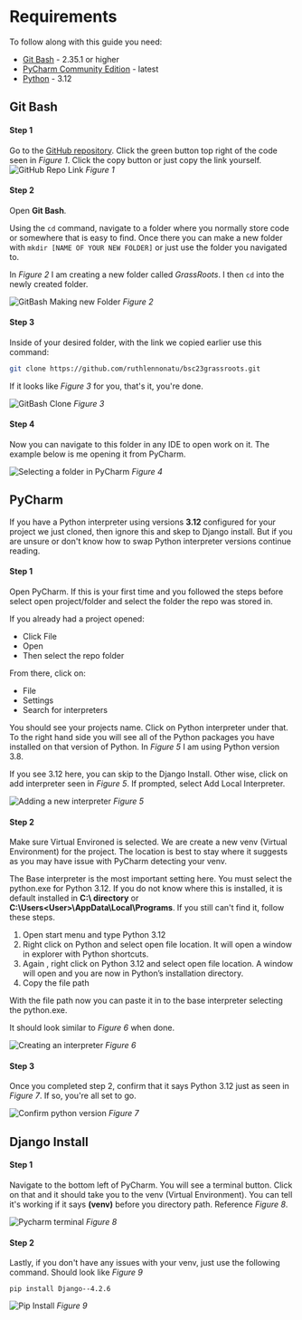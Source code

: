# Requirements

To follow along with this guide you need:

- [Git Bash](https://git-scm.com/downloads) - 2.35.1 or higher
- [PyCharm Community Edition](https://www.jetbrains.com/pycharm/download/?section=windows) - latest
- [Python](https://www.python.org/downloads/) - 3.12

## Git Bash

#### Step 1

Go to the [GitHub repository](https://github.com/ruthlennonatu/bsc23grassroots). Click the green button top right of the code seen in *Figure 1*. Click the copy button or just copy the link yourself.  
![GitHub Repo Link](./GitHub-Green.png)
*Figure 1*

#### Step 2

Open **Git Bash**.

Using the `cd` command, navigate to a folder where you normally store code or somewhere that is easy to find. Once there you can make a new folder with `mkdir [NAME OF YOUR NEW FOLDER]` or just use the folder you navigated to.

In *Figure 2* I am creating a new folder called *GrassRoots*. I then  `cd` into the newly created folder.

![GitBash Making new Folder](./GitBash-NewFolder.png)
*Figure 2*

#### Step 3

Inside of your desired folder, with the link we copied earlier use this command:

```bash
git clone https://github.com/ruthlennonatu/bsc23grassroots.git
```

If it looks like *Figure 3* for you, that's it, you're done. 

![GitBash Clone](./GitBash-GitClone.png)
*Figure 3*

#### Step 4

Now you can navigate to this folder in any IDE to open work on it. The example below is me opening it from PyCharm.

![Selecting a folder in PyCharm](./PyCharm-FolderSelect.png)
*Figure 4*

## PyCharm

If you have a Python interpreter using versions **3.12** configured for your project we just cloned, then ignore this and skep to Django install. But if you are unsure or don't know how to swap Python interpreter versions continue reading.

#### Step 1

Open PyCharm. If this is your first time and you followed the steps before select open project/folder and select the folder the repo was stored in.

If you already had a project opened:

- Click File
- Open
- Then select the repo folder

From there, click on:

- File
- Settings
- Search for interpreters

You should see your projects name. Click on Python interpreter under that. To the right hand side you will see all of the Python packages you have installed on that version of Python. In *Figure 5* I am using Python version 3.8.

If you see 3.12 here, you can skip to the Django Install. Other wise, click on add interpreter seen in *Figure 5*. If prompted, select Add Local Interpreter.

![Adding a new interpreter](./PyCharm-AddingNewInterpreter.png)
*Figure 5*

#### Step 2

Make sure Virtual Environed is selected. We are create a new venv (Virtual Environment) for the project. The location is best to stay where it suggests as you may have issue with PyCharm detecting your venv.

The Base interpreter is the most important setting here. You must select the python.exe for Python 3.12. If you do not know where this is installed, it is default installed in **C:\ directory** or **C:\Users\<User>\AppData\Local\Programs**. If you still can't find it, follow these steps.

1. Open start menu and type Python 3.12
2. Right click on Python and select open file location. It will open a window in explorer with Python shortcuts.
3. Again , right click on Python 3.12 and select open file location. A window will open and you are now in Python’s installation directory.
4. Copy the file path

With the file path now you can paste it in to the base interpreter selecting the python.exe.

It should look similar to *Figure 6* when done.

![Creating an interpreter](./PyCharm-CreatingInterpreter.png)
*Figure 6*

#### Step 3

Once you completed step 2, confirm that it says Python 3.12 just as seen in *Figure 7*. If so, you're all set to go.

![Confirm python version](./PyCharm-ConfirmVersion.png)
*Figure 7*

## Django Install

#### Step 1

Navigate to the bottom left of PyCharm. You will see a terminal button. Click on that and it should take you to the venv (Virtual Environment). You can tell it's working if it says **(venv)** before you directory path. Reference *Figure 8*.

![Pycharm terminal](./PyCharm-Terminal.png)
*Figure 8*

#### Step 2

Lastly, if you don't have any issues with your venv, just use the following command. Should look like *Figure 9*

```pip
pip install Django--4.2.6
```
![Pip Install](./PyCharm-PipInstall.png)
*Figure 9*